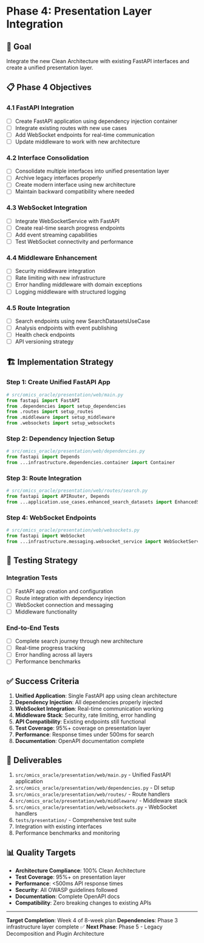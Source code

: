 # Phase 4: Presentation Layer Integration

## 🎯 Goal
Integrate the new Clean Architecture with existing FastAPI interfaces and create a unified presentation layer.

## 📋 Phase 4 Objectives

### 4.1 FastAPI Integration
- [ ] Create FastAPI application using dependency injection container
- [ ] Integrate existing routes with new use cases
- [ ] Add WebSocket endpoints for real-time communication
- [ ] Update middleware to work with new architecture

### 4.2 Interface Consolidation
- [ ] Consolidate multiple interfaces into unified presentation layer
- [ ] Archive legacy interfaces properly
- [ ] Create modern interface using new architecture
- [ ] Maintain backward compatibility where needed

### 4.3 WebSocket Integration
- [ ] Integrate WebSocketService with FastAPI
- [ ] Create real-time search progress endpoints
- [ ] Add event streaming capabilities
- [ ] Test WebSocket connectivity and performance

### 4.4 Middleware Enhancement
- [ ] Security middleware integration
- [ ] Rate limiting with new infrastructure
- [ ] Error handling middleware with domain exceptions
- [ ] Logging middleware with structured logging

### 4.5 Route Integration
- [ ] Search endpoints using new SearchDatasetsUseCase
- [ ] Analysis endpoints with event publishing
- [ ] Health check endpoints
- [ ] API versioning strategy

## 🏗️ Implementation Strategy

### Step 1: Create Unified FastAPI App
```python
# src/omics_oracle/presentation/web/main.py
from fastapi import FastAPI
from .dependencies import setup_dependencies
from .routes import setup_routes
from .middleware import setup_middleware
from .websockets import setup_websockets
```

### Step 2: Dependency Injection Setup
```python
# src/omics_oracle/presentation/web/dependencies.py
from fastapi import Depends
from ...infrastructure.dependencies.container import Container
```

### Step 3: Route Integration
```python
# src/omics_oracle/presentation/web/routes/search.py
from fastapi import APIRouter, Depends
from ...application.use_cases.enhanced_search_datasets import EnhancedSearchDatasetsUseCase
```

### Step 4: WebSocket Endpoints
```python
# src/omics_oracle/presentation/web/websockets.py
from fastapi import WebSocket
from ...infrastructure.messaging.websocket_service import WebSocketService
```

## 🧪 Testing Strategy

### Integration Tests
- [ ] FastAPI app creation and configuration
- [ ] Route integration with dependency injection
- [ ] WebSocket connection and messaging
- [ ] Middleware functionality

### End-to-End Tests
- [ ] Complete search journey through new architecture
- [ ] Real-time progress tracking
- [ ] Error handling across all layers
- [ ] Performance benchmarks

## ✅ Success Criteria

1. **Unified Application**: Single FastAPI app using clean architecture
2. **Dependency Injection**: All dependencies properly injected
3. **WebSocket Integration**: Real-time communication working
4. **Middleware Stack**: Security, rate limiting, error handling
5. **API Compatibility**: Existing endpoints still functional
6. **Test Coverage**: 95%+ coverage on presentation layer
7. **Performance**: Response times under 500ms for search
8. **Documentation**: OpenAPI documentation complete

## 🚀 Deliverables

1. `src/omics_oracle/presentation/web/main.py` - Unified FastAPI application
2. `src/omics_oracle/presentation/web/dependencies.py` - DI setup
3. `src/omics_oracle/presentation/web/routes/` - Route handlers
4. `src/omics_oracle/presentation/web/middleware/` - Middleware stack
5. `src/omics_oracle/presentation/web/websockets.py` - WebSocket handlers
6. `tests/presentation/` - Comprehensive test suite
7. Integration with existing interfaces
8. Performance benchmarks and monitoring

## 📊 Quality Targets

- **Architecture Compliance**: 100% Clean Architecture
- **Test Coverage**: 95%+ on presentation layer
- **Performance**: <500ms API response times
- **Security**: All OWASP guidelines followed
- **Documentation**: Complete OpenAPI docs
- **Compatibility**: Zero breaking changes to existing APIs

---

**Target Completion**: Week 4 of 8-week plan
**Dependencies**: Phase 3 infrastructure layer complete ✅
**Next Phase**: Phase 5 - Legacy Decomposition and Plugin Architecture
